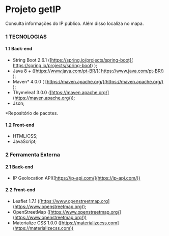 # Projeto getIP
Consulta informações do IP público. Além disso localiza no mapa.


### 1 TECNOLOGIAS

#### 1.1 Back-end
  * String Boot 2.6.1 ([https://spring.io/projects/spring-boot]( https://spring.io/projects/spring-boot) );
  * Java 8 + ([https://www.java.com/pt-BR/]( https://www.java.com/pt-BR/) );
  * Maven* 4.0.0 ( [https://maven.apache.org/](https://maven.apache.org/) ); 
  * Thymeleaf 3.0.0 ([https://maven.apache.org/](https://maven.apache.org/));
  * Json;

*Repositório de pacotes.

#### 1.2 Front-end
  * HTML/CSS;
  * JavaScript;
  

### 2 Ferramenta Externa
#### 2.1 Back-end
   * IP Geolocation API([https://ip-api.com/](https://ip-api.com/))

#### 2.2 Front-end
  * Leaflet 1.7.1 ([https://www.openstreetmap.org](https://www.openstreetmap.org));
  * OpenStreetMap ([https://www.openstreetmap.org/](https://www.openstreetmap.org/))
  * Materialize CSS 1.0.0 ([https://materializecss.com](https://materializecss.com))
